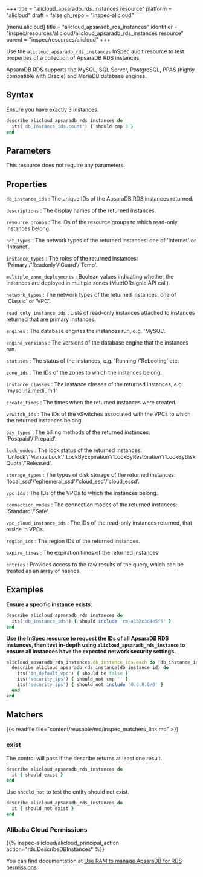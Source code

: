 +++
title = "alicloud_apsaradb_rds_instances resource"
platform = "alicloud"
draft = false
gh_repo = "inspec-alicloud"

[menu.alicloud]
title = "alicloud_apsaradb_rds_instances"
identifier = "inspec/resources/alicloud/alicloud_apsaradb_rds_instances resource"
parent = "inspec/resources/alicloud"
+++

Use the `alicloud_apsaradb_rds_instances` InSpec audit resource to test properties of a collection of ApsaraDB RDS instances.

ApsaraDB RDS supports the MySQL, SQL Server, PostgreSQL, PPAS (highly compatible with Oracle) and MariaDB database engines.

## Syntax

Ensure you have exactly 3 instances.

```ruby
describe alicloud_apsaradb_rds_instances do
  its('db_instance_ids.count') { should cmp 3 }
end
```

## Parameters

This resource does not require any parameters.

## Properties

`db_instance_ids`
: The unique IDs of the ApsaraDB RDS instances returned.

`descriptions`
: The display names of the returned instances.

`resource_groups`
: The IDs of the resource groups to which read-only instances belong.

`net_types`
: The network types of the returned instances: one of 'Internet' or 'Intranet'.

`instance_types`
: The roles of the returned instances: 'Primary'/'Readonly'/'Guard'/'Temp'.

`multiple_zone_deployments`
: Boolean values indicating whether the instances are deployed in multiple zones (MutriORsignle API call).

`network_types`
: The network types of the returned instances: one of 'Classic' or 'VPC'.

`read_only_instance_ids`
: Lists of read-only instances attached to instances returned that are primary instances.

`engines`
: The database engines the instances run, e.g. 'MySQL'.

`engine_versions`
: The versions of the database engine that the instances run.

`statuses`
: The status of the instances, e.g. 'Running'/'Rebooting' etc.

`zone_ids`
: The IDs of the zones to which the instances belong.

`instance_classes`
: The instance classes of the returned instances, e.g. 'mysql.n2.medium.1'.

`create_times`
: The times when the returned instances were created.

`vswitch_ids`
: The IDs of the vSwitches associated with the VPCs to which the returned instances belong.

`pay_types`
: The billing methods of the returned instances: 'Postpaid'/'Prepaid'.

`lock_modes`
: The lock status of the returned instances: 'Unlock'/'ManualLock'/'LockByExpiration'/'LockByRestoration'/'LockByDiskQuota'/'Released'.

`storage_types`
: The types of disk storage of the returned instances: 'local_ssd'/'ephemeral_ssd'/'cloud_ssd'/'cloud_essd'.

`vpc_ids`
: The IDs of the VPCs to which the instances belong.

`connection_modes`
: The connection modes of the returned instances: 'Standard'/'Safe'.

`vpc_cloud_instance_ids`
: The IDs of the read-only instances returned, that reside in VPCs.

`region_ids`
: The region IDs of the returned instances.

`expire_times`
: The expiration times of the returned instances.

`entries`
: Provides access to the raw results of the query, which can be treated as an array of hashes.

## Examples

**Ensure a specific instance exists.**

```ruby
describe alicloud_apsaradb_rds_instances do
  its('db_instance_ids') { should include 'rm-a1b2c3d4e5f6' }
end
```

**Use the InSpec resource to request the IDs of all ApsaraDB RDS instances, then test in-depth using `alicloud_apsaradb_rds_instance` to ensure all instances have the expected network security settings.**

```ruby
alicloud_apsaradb_rds_instances.db_instance_ids.each do |db_instance_id|
  describe alicloud_apsaradb_rds_instance(db_instance_id) do
    its('in_default_vpc') { should be false }
    its('security_ips') { should_not cmp '' }
    its('security_ips') { should_not include '0.0.0.0/0' }
  end
end
```

## Matchers

{{< readfile file="content/reusable/md/inspec_matchers_link.md" >}}

### exist

The control will pass if the describe returns at least one result.

```ruby
describe alicloud_apsaradb_rds_instances do
  it { should exist }
end
```

Use `should_not` to test the entity should not exist.

```ruby
describe alicloud_apsaradb_rds_instances do
  it { should_not exist }
end
```

### Alibaba Cloud Permissions

{{% inspec-alicloud/alicloud_principal_action action="rds:DescribeDBInstances" %}}

You can find documentation at [Use RAM to manage ApsaraDB for RDS permissions](https://www.alibabacloud.com/help/doc-detail/58932.htm#section-rhd-4ll-5gb).
